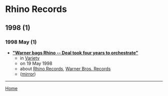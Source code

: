 # Rhino Records

## 1998 (1)

### 1998 May (1)

 - [**"Warner bags Rhino -- Deal took four years to orchestrate"**](https://variety.com/1998/music/news/warner-bags-rhino-1117470997/)
    - in [Variety](../../publications/variety/index.md)
    - on 19 May 1998
    - about [Rhino Records](../../topics/rhino-records/index.md), [Warner Bros. Records](../../topics/warner-bros-records/index.md)
    - ([mirror](https://web.archive.org/web/*/https://variety.com/1998/music/news/warner-bags-rhino-1117470997/))

----

[Home](../index.md)
